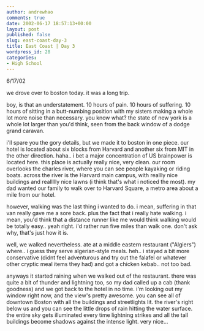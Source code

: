 ```yaml
---
author: andrewhao
comments: true
date: 2002-06-17 18:57:13+00:00
layout: post
published: false
slug: east-coast-day-3
title: East Coast | Day 3
wordpress_id: 28
categories:
- High School
---
```


6/17/02

we drove over to boston today. it was a long trip.

boy, is that an understatement. 10 hours of pain. 10 hours of suffering. 10 hours of sitting in a butt-numbing position with my sisters making a whole lot more noise than necessary. you know what? the state of new york is a whole lot larger than you'd think, seen from the back window of a dodge grand caravan.

i'll spare you the gory details, but we made it to boston in one piece. our hotel is located about six blocks from Harvard and another six from MIT in the other direction. haha.. i bet a major concentration of US brainpower is located here. this place is actually really nice, very clean. our room overlooks the charles river, where you can see people kayaking or riding boats. across the river is the Harvard main campus, with reallly nice buildings and reallllly nice lawns (i think that's what i noticed the most). my dad wanted our family to walk over to Harvard Square, a metro area about a mile from our hotel.

however, walking was the last thing i wanted to do. i mean, suffering in that van really gave me a sore back. plus the fact that i really hate walking. i mean, you'd think that a distance runner like me would think walking would be totally easy.. yeah right. i'd rather run five miles than walk one. don't ask why, that's just how it is.

well, we walked nevertheless. ate at a middle eastern restaurant ("Algiers") where.. i guess they serve algerian-style meals. heh.. i stayed a bit more conservative (didnt feel adventurous and try out the falafel or whatever other cryptic meal items they had) and got a chicken kebab.. not too bad.

anyways it started raining when we walked out of the restaurant. there was quite a bit of thunder and lightning too, so my dad called up a cab (thank goodness) and we got back to the hotel in no time. i'm looking out my window right now, and the view's pretty awesome. you can see all of downtown Boston with all the buildings and streetlights lit. the river's right below us and you can see the little drops of rain hitting the water surface. the entire sky gets illuminated every time lightning strikes and all the tall buildings become shadows against the intense light. very nice...
